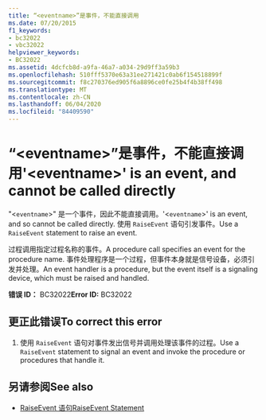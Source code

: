 ```yaml
---
title: “<eventname>”是事件，不能直接调用
ms.date: 07/20/2015
f1_keywords:
- bc32022
- vbc32022
helpviewer_keywords:
- BC32022
ms.assetid: 4dcfcb8d-a9fa-46a7-a034-29d9ff3a59b3
ms.openlocfilehash: 510fff5370e63a31ee271421c0ab6f154518899f
ms.sourcegitcommit: f8c270376ed905f6a8896ce0fe25b4f4b38ff498
ms.translationtype: MT
ms.contentlocale: zh-CN
ms.lasthandoff: 06/04/2020
ms.locfileid: "84409590"
---
```

# <a name="eventname-is-an-event-and-cannot-be-called-directly"></a><span data-ttu-id="a6fb0-102">“\<eventname>”是事件，不能直接调用</span><span class="sxs-lookup"><span data-stu-id="a6fb0-102">'\<eventname>' is an event, and cannot be called directly</span></span>
<span data-ttu-id="a6fb0-103">"<`eventname`>" 是一个事件，因此不能直接调用。</span><span class="sxs-lookup"><span data-stu-id="a6fb0-103">'<`eventname`>' is an event, and so cannot be called directly.</span></span> <span data-ttu-id="a6fb0-104">使用 `RaiseEvent` 语句引发事件。</span><span class="sxs-lookup"><span data-stu-id="a6fb0-104">Use a `RaiseEvent` statement to raise an event.</span></span>  
  
 <span data-ttu-id="a6fb0-105">过程调用指定过程名称的事件。</span><span class="sxs-lookup"><span data-stu-id="a6fb0-105">A procedure call specifies an event for the procedure name.</span></span> <span data-ttu-id="a6fb0-106">事件处理程序是一个过程，但事件本身就是信号设备，必须引发并处理。</span><span class="sxs-lookup"><span data-stu-id="a6fb0-106">An event handler is a procedure, but the event itself is a signaling device, which must be raised and handled.</span></span>  
  
 <span data-ttu-id="a6fb0-107">**错误 ID：** BC32022</span><span class="sxs-lookup"><span data-stu-id="a6fb0-107">**Error ID:** BC32022</span></span>  
  
## <a name="to-correct-this-error"></a><span data-ttu-id="a6fb0-108">更正此错误</span><span class="sxs-lookup"><span data-stu-id="a6fb0-108">To correct this error</span></span>  
  
1. <span data-ttu-id="a6fb0-109">使用 `RaiseEvent` 语句对事件发出信号并调用处理该事件的过程。</span><span class="sxs-lookup"><span data-stu-id="a6fb0-109">Use a `RaiseEvent` statement to signal an event and invoke the procedure or procedures that handle it.</span></span>  
  
## <a name="see-also"></a><span data-ttu-id="a6fb0-110">另请参阅</span><span class="sxs-lookup"><span data-stu-id="a6fb0-110">See also</span></span>

- [<span data-ttu-id="a6fb0-111">RaiseEvent 语句</span><span class="sxs-lookup"><span data-stu-id="a6fb0-111">RaiseEvent Statement</span></span>](../statements/raiseevent-statement.md)
